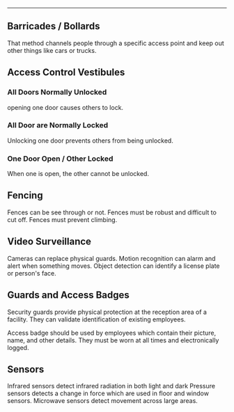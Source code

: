
---

## Barricades / Bollards

That method channels people through a specific access point and keep out other things like cars or trucks.

## Access Control Vestibules

### All Doors Normally Unlocked

opening one door causes others to lock.
### All Door are Normally Locked

Unlocking one door prevents others from being unlocked.
### One Door Open / Other Locked

When one is open, the other cannot be unlocked.

## Fencing

Fences can be see through or not.
Fences must be robust and difficult to cut off.
Fences must prevent climbing.

## Video Surveillance

Cameras can replace physical guards.
Motion recognition can alarm and alert when something moves.
Object detection can identify a license plate or person's face.

## Guards and Access Badges

Security guards provide physical protection at the reception area of a facility. They can validate identification of existing employees.

Access badge should be used by employees which contain their picture, name, and other details. They must be worn at all times and electronically logged.

## Sensors

Infrared sensors detect infrared radiation in both light and dark
Pressure sensors detects a change in force which are used in floor and window sensors.
Microwave sensors detect movement across large areas.
